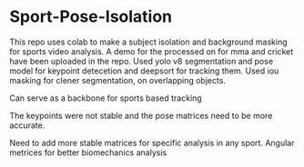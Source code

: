 # Sport-Pose-Isolation
This repo uses colab to make a subject isolation and background masking for sports video analysis. A demo for the processed on for mma and cricket have been uploaded in the repo. Used yolo v8 segmentation and pose model for keypoint detecetion and deepsort for tracking them. Used iou masking for clener segmentation, on overlapping objects.

Can serve as a backbone for sports based tracking

The keypoints were not stable and the pose matrices need to be more accurate.

Need to add more stable matrices for specific analysis in any sport. Angular metrices for better biomechanics analysis
